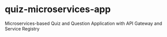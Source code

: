 # quiz-microservices-app
Microservices-based Quiz and Question Application with API Gateway and Service Registry
